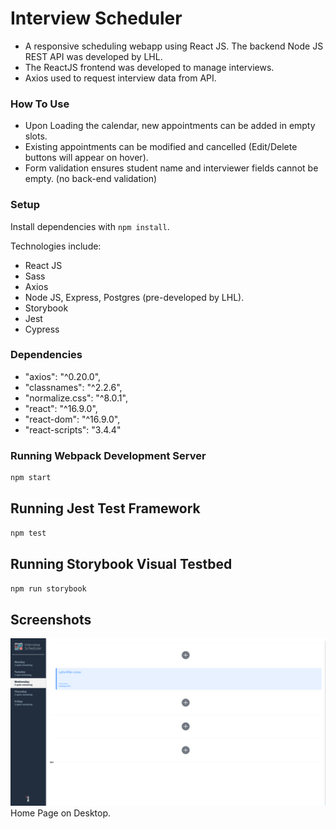 # Interview Scheduler


- A responsive scheduling webapp using React JS. The backend Node JS REST API was developed by LHL. 
- The ReactJS frontend was developed to manage interviews.
- Axios used to request interview data from API.

### How To Use

- Upon Loading the calendar, new appointments can be added in empty slots.
- Existing appointments can be modified and cancelled (Edit/Delete buttons will appear on hover).
- Form validation ensures student name and interviewer fields cannot be empty. (no back-end validation)

### Setup

Install dependencies with `npm install`.

Technologies include:

- React JS
- Sass
- Axios
- Node JS, Express, Postgres (pre-developed by LHL).
- Storybook
- Jest
- Cypress

### Dependencies

- "axios": "^0.20.0",
- "classnames": "^2.2.6",
- "normalize.css": "^8.0.1",
- "react": "^16.9.0",
- "react-dom": "^16.9.0",
- "react-scripts": "3.4.4"

### Running Webpack Development Server

```sh
npm start
```

## Running Jest Test Framework

```sh
npm test
```

## Running Storybook Visual Testbed

```sh
npm run storybook
```


## Screenshots

!["Screenshot of Home Page on Desktop."](https://github.com/aingarant/scheduler/blob/master/docs/img/desktop_1.png)
Home Page on Desktop.  

